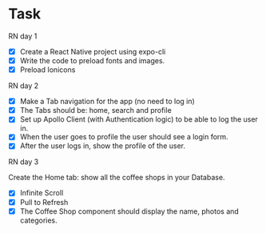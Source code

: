 # Task

RN day 1

- [x] Create a React Native project using expo-cli
- [x] Write the code to preload fonts and images.
- [x] Preload Ionicons

RN day 2

- [x] Make a Tab navigation for the app (no need to log in)
- [x] The Tabs should be: home, search and profile
- [x] Set up Apollo Client (with Authentication logic) to be able to log the user in.
- [x] When the user goes to profile the user should see a login form.
- [x] After the user logs in, show the profile of the user.

RN day 3

Create the Home tab: show all the coffee shops in your Database.

- [x] Infinite Scroll
- [x] Pull to Refresh
- [x] The Coffee Shop component should display the name, photos and categories.

